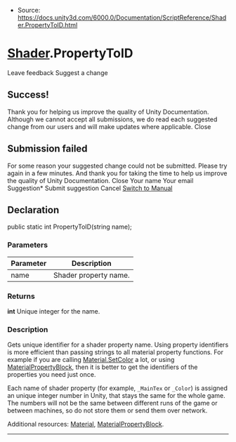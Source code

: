 * Source: https://docs.unity3d.com/6000.0/Documentation/ScriptReference/Shader.PropertyToID.html

#  [Shader](https://docs.unity3d.com/6000.0/Documentation/ScriptReference/Shader.html).PropertyToID
Leave feedback
Suggest a change
## Success!
Thank you for helping us improve the quality of Unity Documentation. Although we cannot accept all submissions, we do read each suggested change from our users and will make updates where applicable.
Close
## Submission failed
For some reason your suggested change could not be submitted. Please <a>try again</a> in a few minutes. And thank you for taking the time to help us improve the quality of Unity Documentation.
Close
Your name Your email Suggestion* Submit suggestion
Cancel
[Switch to Manual](https://docs.unity3d.com/6000.0/Documentation/Manual/class-Shader.html "Go to Shader Component in the Manual")
## Declaration
public static int PropertyToID(string name); 
### Parameters
Parameter | Description  
---|---  
name | Shader property name.  
### Returns
**int** Unique integer for the name. 
### Description
Gets unique identifier for a shader property name.
Using property identifiers is more efficient than passing strings to all material property functions. For example if you are calling [Material.SetColor](https://docs.unity3d.com/6000.0/Documentation/ScriptReference/Material.SetColor.html) a lot, or using [MaterialPropertyBlock](https://docs.unity3d.com/6000.0/Documentation/ScriptReference/MaterialPropertyBlock.html), then it is better to get the identifiers of the properties you need just once.  
  
Each name of shader property (for example, `_MainTex` or `_Color`) is assigned an unique integer number in Unity, that stays the same for the whole game. The numbers will not be the same between different runs of the game or between machines, so do not store them or send them over network.  
  
Additional resources: [Material](https://docs.unity3d.com/6000.0/Documentation/ScriptReference/Material.html), [MaterialPropertyBlock](https://docs.unity3d.com/6000.0/Documentation/ScriptReference/MaterialPropertyBlock.html).
* * *

